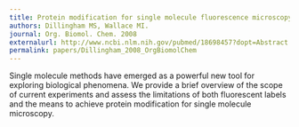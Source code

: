 ```yaml
---
title: Protein modification for single molecule fluorescence microscopy.
authors: Dillingham MS, Wallace MI.
journal: Org. Biomol. Chem. 2008 
externalurl: http://www.ncbi.nlm.nih.gov/pubmed/18698457?dopt=Abstract
permalink: papers/Dillingham_2008_OrgBiomolChem
---
```

Single molecule methods have emerged as a powerful new tool for exploring biological phenomena. We provide a brief overview of the scope of current experiments and assess the limitations of both fluorescent labels and the means to achieve protein modification for single molecule microscopy.